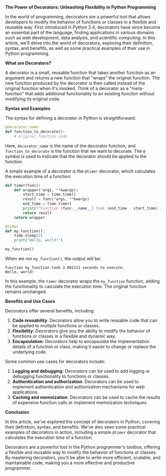 **The Power of Decorators: Unleashing Flexibility in Python Programming**

In the world of programming, decorators are a powerful tool that allows developers to modify the behavior of functions or classes in a flexible and reusable way. First introduced in Python 2.4, decorators have since become an essential part of the language, finding applications in various domains such as web development, data analysis, and scientific computing. In this article, we'll delve into the world of decorators, exploring their definition, syntax, and benefits, as well as some practical examples of their use in Python programming.

**What are Decorators?**

A decorator is a small, reusable function that takes another function as an argument and returns a new function that "wraps" the original function. The new function produced by the decorator is then called instead of the original function when it's invoked. Think of a decorator as a "meta-function" that adds additional functionality to an existing function without modifying its original code.

**Syntax and Examples**

The syntax for defining a decorator in Python is straightforward:
```python
@decorator_name
def function_to_decorate():
    # original function code
```
Here, `decorator_name` is the name of the decorator function, and `function_to_decorate` is the function that we want to decorate. The `@` symbol is used to indicate that the decorator should be applied to the function.

A simple example of a decorator is the `@timer` decorator, which calculates the execution time of a function:
```python
def timer(func):
    def wrapper(*args, **kwargs):
        start_time = time.time()
        result = func(*args, **kwargs)
        end_time = time.time()
        print(f"Function {func.__name__} took {end_time - start_time} seconds to execute.")
        return result
    return wrapper

@timer
def my_function():
    time.sleep(2)
    print("Hello, world!")

my_function()
```
When we run `my_function()`, the output will be:
```
Function my_function took 2.001111 seconds to execute.
Hello, world!
```
In this example, the `timer` decorator wraps the `my_function` function, adding the functionality to calculate the execution time. The original function remains unchanged.

**Benefits and Use Cases**

Decorators offer several benefits, including:

1. **Code reusability**: Decorators allow you to write reusable code that can be applied to multiple functions or classes.
2. **Flexibility**: Decorators give you the ability to modify the behavior of functions or classes in a flexible and dynamic way.
3. **Encapsulation**: Decorators help to encapsulate the implementation details of a function or class, making it easier to change or replace the underlying code.

Some common use cases for decorators include:

1. **Logging and debugging**: Decorators can be used to add logging or debugging functionality to functions or classes.
2. **Authentication and authorization**: Decorators can be used to implement authentication and authorization mechanisms for web applications.
3. **Caching and memoization**: Decorators can be used to cache the results of expensive function calls or implement memoization techniques.

**Conclusion**

In this article, we've explored the concept of decorators in Python, covering their definition, syntax, and benefits. We've also seen some practical examples of decorators in action, including a simple `@timer` decorator that calculates the execution time of a function.

Decorators are a powerful tool in the Python programmer's toolbox, offering a flexible and reusable way to modify the behavior of functions or classes. By mastering decorators, you'll be able to write more efficient, scalable, and maintainable code, making you a more effective and productive programmer.